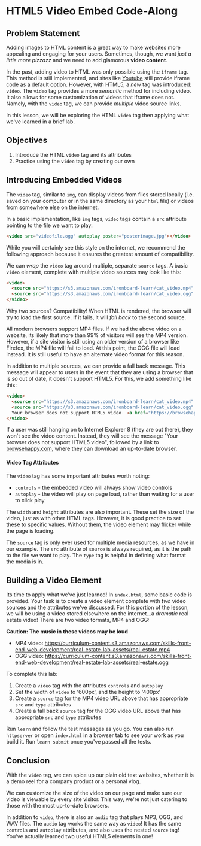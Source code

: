 # HTML5 Video Embed Code-Along


## Problem Statement

Adding images to HTML content is a great way to make websites more appealing and
engaging for your users. Sometimes, though, we want _just a little more
pizzazz_ and we need to add glamorous **video content**.

In the past, adding video to HTML was only possible using the `iframe` tag. This
method is still implemented, and sites like [Youtube](youtube.com) still provide
iframe code as a default option. However, with HTML5, a _new_ tag was
introduced: `video`. The `video` tag provides a more _semantic_ method for
including video. It also allows for some customization of videos that iframe
does not. Namely, with the `video` tag, we can provide _multiple_ video source
links.

In this lesson, we will be exploring the HTML `video` tag then applying what
we've learned in a brief lab.

## Objectives

1. Introduce the HTML `video` tag and its attributes
2. Practice using the `video` tag by creating our own

## Introducing Embedded Videos

The `video` tag, similar to `img`, can display videos from files stored locally
(i.e. saved on your computer or in the same directory as your `html` file) or
videos from somewhere else on the internet.

In a basic implementation, like `img` tags, `video` tags contain a `src`
attribute pointing to the file we want to play:

```html
<video src="videofile.ogg" autoplay poster="posterimage.jpg"></video>
```

While you will certainly see this style on the internet, we recommend the
following approach because it ensures the greatest amount of compatibility.

We can _wrap_ the `video` tag around multiple, separate `source` tags. A basic
`video` element, complete with multiple video sources may look like this:

```html
<video>
  <source src="https://s3.amazonaws.com/ironboard-learn/cat_video.mp4" type="video/mp4">
  <source src="https://s3.amazonaws.com/ironboard-learn/cat_video.ogg" type="video/ogg">
</video>
```

Why two sources? Compatibility! When HTML is rendered, the browser will try to
load the first source. If it fails, it will _fall back_ to the second source.

All modern browsers support MP4 files. If we had the above video on a website,
its likely that more than 99% of visitors will see the MP4 version. However, if
a site visitor is still using an older version of a browser like Firefox, the
MP4 file will fail to load. At this point, the OGG file will load instead. It is
still useful to have an alternate video format for this reason.

In addition to multiple sources, we can provide a fall back message. This
message will appear to users in the event that they are using a browser that is
_so_ out of date, it doesn't support HTML5. For this, we add something like
this:

```html
<video>
  <source src="https://s3.amazonaws.com/ironboard-learn/cat_video.mp4" type="video/mp4">
  <source src="https://s3.amazonaws.com/ironboard-learn/cat_video.ogg" type="video/ogg">
  Your browser does not support HTML5 video  <a href="https://browsehappy.com/" target="_blank">Please upgrade your browser</a>
</video>
```

If a user was still hanging on to Internet Explorer 8 (they are out there),
they won't see the video content. Instead, they will see the message "Your
browser does not support HTML5 video", followed by a link to
[browsehappy.com](browsehappy.com), where they can download an up-to-date
browser.

#### Video Tag Attributes

The `video` tag has some important attributes worth noting:

* `controls` - the embedded video will always show video controls
* `autoplay` - the video will play on page load, rather than waiting for a user to click play

The `width` and `height` attributes are also important. These set the size of
the video, just as with other HTML tags. However, it is good practice to set
these to specific values. Without them, the video element may flicker while the
page is loading.

The `source` tag is only ever used for multiple media resources, as we have in
our example. The `src` attribute of `source` is always required, as it is the
path to the file we want to play. The `type` tag is helpful in defining what
format the media is in.


## Building a Video Element

Its time to apply what we've just learned! In `index.html`, some basic code is
provided. Your task is to create a video element complete with _two_ video
sources and the attributes we've discussed. For this portion of the lesson, we
will be using a video stored elsewhere on the internet...a _dramatic_ real
estate video! There are two video formats, MP4 and OGG:

**Caution: The music in these videos may be loud**

* MP4 video: https://curriculum-content.s3.amazonaws.com/skills-front-end-web-development/real-estate-lab-assets/real-estate.mp4
* OGG video: https://curriculum-content.s3.amazonaws.com/skills-front-end-web-development/real-estate-lab-assets/real-estate.ogg

To complete this lab:

1. Create a `video` tag with the attributes `controls` and `autoplay`
2. Set the width of `video` to '600px', and the height to '400px'
2. Create a `source` tag for the MP4 video URL above that has appropriate `src` and `type` attributes
3. Create a fall back `source` tag for the OGG video URL above that has appropriate `src` and `type` attributes

Run `learn` and follow the test messages as you go. You can also run
`httpserver` or open `index.html` in a browser tab to see your work as you build
it. Run `learn submit` once you've passed all the tests.


## Conclusion

With the `video` tag, we can spice up our plain old text websites, whether it is
a demo reel for a company product or a personal vlog.

We can customize the size of the video on our page and make sure our
video is viewable by every site visitor. This way, we're not just catering to
those with the most up-to-date browsers.

In addition to `video`, there is also an `audio` tag that plays MP3, OGG, and
WAV files. The `audio` tag works the same way as `video`! It has the same
`controls` and `autoplay` attributes, and also uses the nested `source` tag!
You've actually learned two useful HTML5 elements in one!


